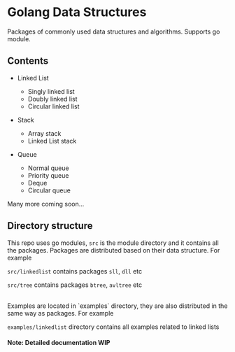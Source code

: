 # Golang Data Structures

Packages of commonly used data structures and algorithms. Supports go module.

## Contents

* Linked List
  * Singly linked list
  * Doubly linked list
  * Circular linked list

* Stack
  * Array stack
  * Linked List stack

* Queue
  * Normal queue
  * Priority queue
  * Deque
  * Circular queue

Many more coming soon...

## Directory structure

This repo uses go modules, `src` is the module directory and it contains all the packages.
Packages are distributed based on their data structure.
For example

`src/linkedlist` contains packages `sll`, `dll` etc

`src/tree` contains packages `btree`, `avltree` etc

<br>
Examples are located in `examples` directory, they are also distributed in the same way as packages.
For example

`examples/linkedlist` directory contains all examples related to linked lists


#### Note: Detailed documentation WIP
